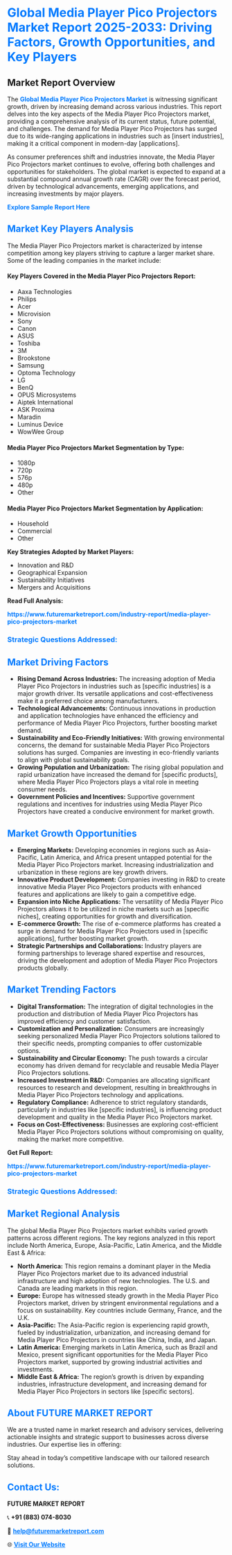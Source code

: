 <h1 style="color: #007BFF;">Global Media Player Pico Projectors Market Report 2025-2033: Driving Factors, Growth Opportunities, and Key Players</h1>

<section id="overview">
<h2>Market Report Overview</h2>
<p>The <a href="https://www.futuremarketreport.com/industry-report/media-player-pico-projectors-market" style="color: #007BFF; text-decoration: none;"><strong>Global Media Player Pico Projectors Market</strong></a> is witnessing significant growth, driven by increasing demand across various industries. This report delves into the key aspects of the Media Player Pico Projectors market, providing a comprehensive analysis of its current status, future potential, and challenges. The demand for Media Player Pico Projectors has surged due to its wide-ranging applications in industries such as [insert industries], making it a critical component in modern-day [applications].</p>
<p>As consumer preferences shift and industries innovate, the Media Player Pico Projectors market continues to evolve, offering both challenges and opportunities for stakeholders. The global market is expected to expand at a substantial compound annual growth rate (CAGR) over the forecast period, driven by technological advancements, emerging applications, and increasing investments by major players.</p>
</section>

<section id="overview">
<p><a href="https://www.futuremarketreport.com/request-sample/reportId=106201" style="color: #007BFF; text-decoration: none;"><strong>Explore Sample Report Here</strong></a></p>
</section>

<section id="key-players">
<h2 style="color: #007BFF;">Market Key Players Analysis</h2>
<p>The Media Player Pico Projectors market is characterized by intense competition among key players striving to capture a larger market share. Some of the leading companies in the market include:</p>
<h4>Key Players Covered in the Media Player Pico Projectors Report:</h4>
<ul><li>Aaxa Technologies</li><li>Philips</li><li>Acer</li><li>Microvision</li><li>Sony</li><li>Canon</li><li>ASUS</li><li>Toshiba</li><li>3M</li><li>Brookstone</li><li>Samsung</li><li>Optoma Technology</li><li>LG</li><li>BenQ</li><li>OPUS Microsystems</li><li>Aiptek International</li><li>ASK Proxima</li><li>Maradin</li><li>Luminus Device</li><li>WowWee Group</li></ul>
<h4>Media Player Pico Projectors Market Segmentation by Type:</h4>
<ul><li>1080p</li><li>720p</li><li>576p</li><li>480p</li><li>Other</li></ul>

<h4>Media Player Pico Projectors Market Segmentation by Application:</h4>
<ul><li>Household</li><li>Commercial</li><li>Other</li></ul>
<p><strong>Key Strategies Adopted by Market Players:</strong></p>
<ul>
<li>Innovation and R&D</li>
<li>Geographical Expansion</li>
<li>Sustainability Initiatives</li>
<li>Mergers and Acquisitions</li>
</ul>
</section>

<section>
<p><strong>Read Full Analysis: </strong></p><a href="https://www.futuremarketreport.com/industry-report/media-player-pico-projectors-market" style="color: #007BFF; text-decoration: none;"><strong>https://www.futuremarketreport.com/industry-report/media-player-pico-projectors-market</strong></a>
<h3 style="color: #007BFF;">Strategic Questions Addressed:</h3>
</section>

<section id="driving-factors">
<h2 style="color: #007BFF;">Market Driving Factors</h2>
<ul>
<li><strong>Rising Demand Across Industries:</strong> The increasing adoption of Media Player Pico Projectors in industries such as [specific industries] is a major growth driver. Its versatile applications and cost-effectiveness make it a preferred choice among manufacturers.</li>
<li><strong>Technological Advancements:</strong> Continuous innovations in production and application technologies have enhanced the efficiency and performance of Media Player Pico Projectors, further boosting market demand.</li>
<li><strong>Sustainability and Eco-Friendly Initiatives:</strong> With growing environmental concerns, the demand for sustainable Media Player Pico Projectors solutions has surged. Companies are investing in eco-friendly variants to align with global sustainability goals.</li>
<li><strong>Growing Population and Urbanization:</strong> The rising global population and rapid urbanization have increased the demand for [specific products], where Media Player Pico Projectors plays a vital role in meeting consumer needs.</li>
<li><strong>Government Policies and Incentives:</strong> Supportive government regulations and incentives for industries using Media Player Pico Projectors have created a conducive environment for market growth.</li>
</ul>
</section>

<section id="growth-opportunities">
<h2 style="color: #007BFF;">Market Growth Opportunities</h2>
<ul>
<li><strong>Emerging Markets:</strong> Developing economies in regions such as Asia-Pacific, Latin America, and Africa present untapped potential for the Media Player Pico Projectors market. Increasing industrialization and urbanization in these regions are key growth drivers.</li>
<li><strong>Innovative Product Development:</strong> Companies investing in R&D to create innovative Media Player Pico Projectors products with enhanced features and applications are likely to gain a competitive edge.</li>
<li><strong>Expansion into Niche Applications:</strong> The versatility of Media Player Pico Projectors allows it to be utilized in niche markets such as [specific niches], creating opportunities for growth and diversification.</li>
<li><strong>E-commerce Growth:</strong> The rise of e-commerce platforms has created a surge in demand for Media Player Pico Projectors used in [specific applications], further boosting market growth.</li>
<li><strong>Strategic Partnerships and Collaborations:</strong> Industry players are forming partnerships to leverage shared expertise and resources, driving the development and adoption of Media Player Pico Projectors products globally.</li>
</ul>
</section>

<section id="trending-factors">
<h2 style="color: #007BFF;">Market Trending Factors</h2>
<ul>
<li><strong>Digital Transformation:</strong> The integration of digital technologies in the production and distribution of Media Player Pico Projectors has improved efficiency and customer satisfaction.</li>
<li><strong>Customization and Personalization:</strong> Consumers are increasingly seeking personalized Media Player Pico Projectors solutions tailored to their specific needs, prompting companies to offer customizable options.</li>
<li><strong>Sustainability and Circular Economy:</strong> The push towards a circular economy has driven demand for recyclable and reusable Media Player Pico Projectors solutions.</li>
<li><strong>Increased Investment in R&D:</strong> Companies are allocating significant resources to research and development, resulting in breakthroughs in Media Player Pico Projectors technology and applications.</li>
<li><strong>Regulatory Compliance:</strong> Adherence to strict regulatory standards, particularly in industries like [specific industries], is influencing product development and quality in the Media Player Pico Projectors market.</li>
<li><strong>Focus on Cost-Effectiveness:</strong> Businesses are exploring cost-efficient Media Player Pico Projectors solutions without compromising on quality, making the market more competitive.</li>
</ul>
</section>

<section>
<p><strong>Get Full Report: </strong></p><a href="https://www.futuremarketreport.com/industry-report/media-player-pico-projectors-market" style="color: #007BFF; text-decoration: none;"><strong>https://www.futuremarketreport.com/industry-report/media-player-pico-projectors-market</strong></a>
<h3 style="color: #007BFF;">Strategic Questions Addressed:</h3>
</section>


<section id="regional-analysis">
<h2 style="color: #007BFF;">Market Regional Analysis</h2>
<p>The global Media Player Pico Projectors market exhibits varied growth patterns across different regions. The key regions analyzed in this report include North America, Europe, Asia-Pacific, Latin America, and the Middle East & Africa:</p>
<ul>
<li><strong>North America:</strong> This region remains a dominant player in the Media Player Pico Projectors market due to its advanced industrial infrastructure and high adoption of new technologies. The U.S. and Canada are leading markets in this region.</li>
<li><strong>Europe:</strong> Europe has witnessed steady growth in the Media Player Pico Projectors market, driven by stringent environmental regulations and a focus on sustainability. Key countries include Germany, France, and the U.K.</li>
<li><strong>Asia-Pacific:</strong> The Asia-Pacific region is experiencing rapid growth, fueled by industrialization, urbanization, and increasing demand for Media Player Pico Projectors in countries like China, India, and Japan.</li>
<li><strong>Latin America:</strong> Emerging markets in Latin America, such as Brazil and Mexico, present significant opportunities for the Media Player Pico Projectors market, supported by growing industrial activities and investments.</li>
<li><strong>Middle East & Africa:</strong> The region’s growth is driven by expanding industries, infrastructure development, and increasing demand for Media Player Pico Projectors in sectors like [specific sectors].</li>
</ul>
</section>

<footer>
<h2 style="color: #007BFF;">About FUTURE MARKET REPORT</h2>
<p>We are a trusted name in market research and advisory services, delivering actionable insights and strategic support to businesses across diverse industries. Our expertise lies in offering:</p>

<p>Stay ahead in today’s competitive landscape with our tailored research solutions.</p>

<h2 style="color: #007BFF;">Contact Us:</h2>
<p><strong>FUTURE MARKET REPORT</strong></p>
<p>📞 <strong>+91 (883) 074-8030</strong></p>
<p>📧 <strong><a href="mailto:help@futuremarketreport.com" style="color: #007BFF;">help@futuremarketreport.com</a></strong></p>
<p>🌐 <strong><a href="https://www.futuremarketreport.com/" style="color: #007BFF;">Visit Our Website</a></strong></p>
</footer>